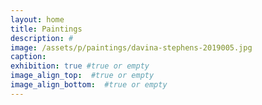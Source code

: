 ```yaml
---
layout: home
title: Paintings
description: #
image: /assets/p/paintings/davina-stephens-2019005.jpg
caption:
exhibition: true #true or empty
image_align_top:  #true or empty
image_align_bottom:  #true or empty
---
```

